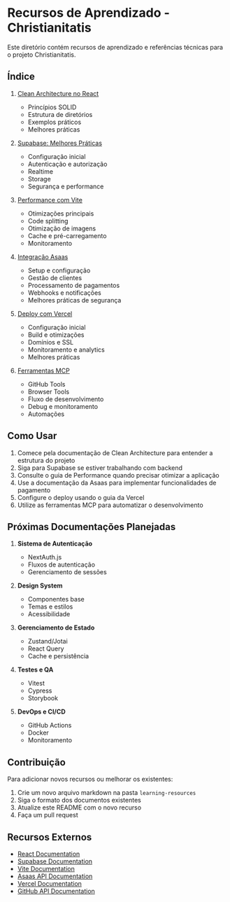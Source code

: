 # Recursos de Aprendizado - Christianitatis

Este diretório contém recursos de aprendizado e referências técnicas para o projeto Christianitatis.

## Índice

1. [Clean Architecture no React](./CLEAN_ARCHITECTURE.md)

   - Princípios SOLID
   - Estrutura de diretórios
   - Exemplos práticos
   - Melhores práticas

2. [Supabase: Melhores Práticas](./SUPABASE_BEST_PRACTICES.md)

   - Configuração inicial
   - Autenticação e autorização
   - Realtime
   - Storage
   - Segurança e performance

3. [Performance com Vite](./VITE_PERFORMANCE.md)

   - Otimizações principais
   - Code splitting
   - Otimização de imagens
   - Cache e pré-carregamento
   - Monitoramento

4. [Integração Asaas](./ASAAS_INTEGRATION.md)

   - Setup e configuração
   - Gestão de clientes
   - Processamento de pagamentos
   - Webhooks e notificações
   - Melhores práticas de segurança

5. [Deploy com Vercel](./VERCEL_DEPLOYMENT.md)

   - Configuração inicial
   - Build e otimizações
   - Domínios e SSL
   - Monitoramento e analytics
   - Melhores práticas

6. [Ferramentas MCP](./MCP_TOOLS.md)
   - GitHub Tools
   - Browser Tools
   - Fluxo de desenvolvimento
   - Debug e monitoramento
   - Automações

## Como Usar

1. Comece pela documentação de Clean Architecture para entender a estrutura do projeto
2. Siga para Supabase se estiver trabalhando com backend
3. Consulte o guia de Performance quando precisar otimizar a aplicação
4. Use a documentação da Asaas para implementar funcionalidades de pagamento
5. Configure o deploy usando o guia da Vercel
6. Utilize as ferramentas MCP para automatizar o desenvolvimento

## Próximas Documentações Planejadas

1. **Sistema de Autenticação**

   - NextAuth.js
   - Fluxos de autenticação
   - Gerenciamento de sessões

2. **Design System**

   - Componentes base
   - Temas e estilos
   - Acessibilidade

3. **Gerenciamento de Estado**

   - Zustand/Jotai
   - React Query
   - Cache e persistência

4. **Testes e QA**

   - Vitest
   - Cypress
   - Storybook

5. **DevOps e CI/CD**
   - GitHub Actions
   - Docker
   - Monitoramento

## Contribuição

Para adicionar novos recursos ou melhorar os existentes:

1. Crie um novo arquivo markdown na pasta `learning-resources`
2. Siga o formato dos documentos existentes
3. Atualize este README com o novo recurso
4. Faça um pull request

## Recursos Externos

- [React Documentation](https://reactjs.org/docs/getting-started.html)
- [Supabase Documentation](https://supabase.com/docs)
- [Vite Documentation](https://vitejs.dev/guide/)
- [Asaas API Documentation](https://www.asaas.com/documentacao/api)
- [Vercel Documentation](https://vercel.com/docs)
- [GitHub API Documentation](https://docs.github.com/rest)
